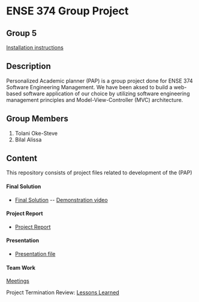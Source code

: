 # ENSE 374 Group Project

## Group 5

[Installation instructions]() 

## Description

Personalized Academic planner (PAP) is a group project done for ENSE 374 Software Engineering Management. We have been aksed to build a web-based software application of our choice by utilizing software engineering management principles and Model-View-Controller (MVC) architecture. 

## Group Members

1. Tolani Oke-Steve
2. Bilal Alissa

## Content
This repository consists of project files related to development of the (PAP)

#### Final Solution
- [Final Solution]()  -- [Demonstration video]()

#### Project Report
- [Project Report](https://github.com/ENSE374-F23/group5_proj/blob/main/Techincal%20Report%20and%20slides/REPORT.md)

#### Presentation

- [Presentation file](https://github.com/ENSE374-F23/group5_proj/blob/main/Techincal%20Report%20and%20slides/Project_Presentation_ENSE%20374.pptx)

#### Team Work
 [Meetings](https://github.com/ENSE374-F23/group5_proj/tree/main/Meetings)

Project Termination Review: [Lessons Learned](https://github.com/ENSE374-F23/group5_proj/blob/main/Documents/Lessons%20Learned%20Report.docx)
